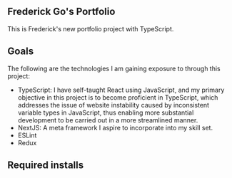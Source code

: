 ## Frederick Go's Portfolio

This is Frederick's new portfolio project with TypeScript. 

## Goals

The following are the technologies I am gaining exposure to through this project:
- TypeScript: I have self-taught React using JavaScript, and my primary objective in this project is to become proficient in TypeScript, which addresses the issue of website instability caused by inconsistent variable types in JavaScript, thus enabling more substantial development to be carried out in a more streamlined manner.
- NextJS: A meta framework I aspire to incorporate into my skill set.
- ESLint
- Redux

## Required installs
